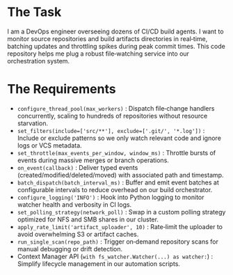 # The Task

I am a DevOps engineer overseeing dozens of CI/CD build agents. I want to monitor source repositories and build artifacts directories in real‐time, batching updates and throttling spikes during peak commit times. This code repository helps me plug a robust file‐watching service into our orchestration system.

# The Requirements

* `configure_thread_pool(max_workers)` : Dispatch file‐change handlers concurrently, scaling to hundreds of repositories without resource starvation.
* `set_filters(include=['src/**'], exclude=['.git/', '*.log'])` : Include or exclude patterns so we only watch relevant code and ignore logs or VCS metadata.
* `set_throttle(max_events_per_window, window_ms)` : Throttle bursts of events during massive merges or branch operations.
* `on_event(callback)` : Deliver typed events (created/modified/deleted/moved) with associated path and timestamp.
* `batch_dispatch(batch_interval_ms)` : Buffer and emit event batches at configurable intervals to reduce overhead on our build orchestrator.
* `configure_logging('INFO')` : Hook into Python logging to monitor watcher health and verbosity in CI logs.
* `set_polling_strategy(network_poll)` : Swap in a custom polling strategy optimized for NFS and SMB shares in our cluster.
* `apply_rate_limit('artifact_uploader', 10)` : Rate‐limit the uploader to avoid overwhelming S3 or artifact caches.
* `run_single_scan(repo_path)` : Trigger on‐demand repository scans for manual debugging or drift detection.
* Context Manager API (`with fs_watcher.Watcher(...) as watcher:`) : Simplify lifecycle management in our automation scripts.
